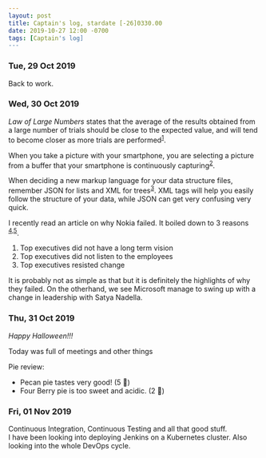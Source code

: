 ```yaml
---
layout: post
title: Captain's log, stardate [-26]0330.00
date: 2019-10-27 12:00 -0700
tags: [Captain's log]
---
```


### Tue, 29 Oct 2019

Back to work.

### Wed, 30 Oct 2019

*Law of Large Numbers* states that the average of the results obtained from a
large number of trials should be close to the expected value, and will tend to
become closer as more trials are performed<sup>[1]</sup>.

When you take a picture with your smartphone, you are selecting a picture from
a buffer that your smartphone is continuously capturing<sup>[2]</sup>.

When deciding a new markup language for your data structure files, remember
JSON for lists and XML for trees<sup>[3]</sup>. XML tags will help you easily
follow the structure of your data, while JSON can get very confusing very
quick.

I recently read an article on why Nokia failed. It boiled down to 3 reasons
<sup>[4],[5]</sup>.
1. Top executives did not have a long term vision
2. Top executives did not listen to the employees
3. Top executives resisted change

It is probably not as simple as that but it is definitely the highlights of
why they failed. On the otherhand, we see Microsoft manage to swing up with a
change in leadership with Satya Nadella.

### Thu, 31 Oct 2019

*Happy Halloween!!!*

Today was full of meetings and other things

Pie review:
- Pecan pie tastes very good! (5 :stars:)
- Four Berry pie is too sweet and acidic. (2 :stars:)

### Fri, 01 Nov 2019

Continuous Integration, Continuous Testing and all that good stuff.  
I have been looking into deploying Jenkins on a Kubernetes cluster. Also
looking into the whole DevOps cycle.


[1]: https://en.wikipedia.org/wiki/Law_of_large_numbers
[2]: https://blog.halide.cam/inside-the-iphone-11-camera-part-1-a-completely-new-camera-28ea5d091071
[3]: https://engineering.instawork.com/when-xml-beats-json-ui-layouts-53c7f1d3fdb7
[4]: https://thefailurestory.com/why-nokia-failed-the-business-failure-story/
[5]: https://medium.com/multiplier-magazine/why-did-nokia-fail-81110d981787
